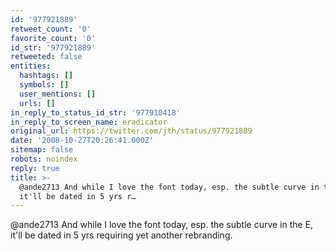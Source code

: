 ```yaml
---
id: '977921889'
retweet_count: '0'
favorite_count: '0'
id_str: '977921889'
retweeted: false
entities:
  hashtags: []
  symbols: []
  user_mentions: []
  urls: []
in_reply_to_status_id_str: '977910418'
in_reply_to_screen_name: eradicator
original_url: https://twitter.com/jth/status/977921889
date: '2008-10-27T20:26:41.000Z'
sitemap: false
robots: noindex
reply: true
title: >-
  @ande2713 And while I love the font today, esp. the subtle curve in the E,
  it'll be dated in 5 yrs r…
---
```


@ande2713 And while I love the font today, esp. the subtle curve in the E, it'll be dated in 5 yrs requiring yet another rebranding.